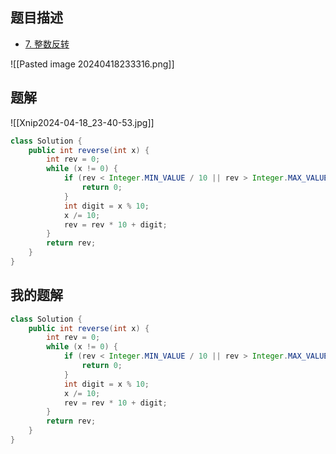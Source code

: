 ## 题目描述

- [7. 整数反转](https://leetcode.cn/problems/reverse-integer/)

![[Pasted image 20240418233316.png]]

## 题解

![[Xnip2024-04-18_23-40-53.jpg]]

```java
class Solution {
    public int reverse(int x) {
        int rev = 0;
        while (x != 0) {
            if (rev < Integer.MIN_VALUE / 10 || rev > Integer.MAX_VALUE / 10) {
                return 0;
            }
            int digit = x % 10;
            x /= 10;
            rev = rev * 10 + digit;
        }
        return rev;
    }
}
```

## 我的题解

```java
class Solution {
	public int reverse(int x) {
		int rev = 0;
		while (x != 0) {
            if (rev < Integer.MIN_VALUE / 10 || rev > Integer.MAX_VALUE / 10) {
                return 0;
            }
            int digit = x % 10;
            x /= 10;
            rev = rev * 10 + digit;
		}
		return rev;
	}
}
```